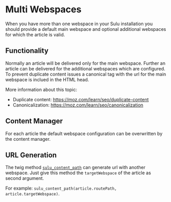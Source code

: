 # Multi Webspaces

When you have more than one webspace in your Sulu installation you should provide a default main webspace and optional additional webspaces for which the article is valid.

## Functionality

Normally an article will be delivered only for the main webspace. Further an article can be delivered for
the additional webspaces which are configured. To prevent duplicate content issues a canonical tag with the
url for the main webspace is inclued in the HTML head.

More information about this topic:
* Duplicate content: https://moz.com/learn/seo/duplicate-content
* Canonicalization: https://moz.com/learn/seo/canonicalization

## Content Manager

For each article the default webspace configuration can be overwritten by the content manager.

## URL Generation

The twig method [`sulu_content_path`](http://docs.sulu.io/en/latest/reference/twig-extensions/functions/sulu_content_path.html) can generate url with another webspace. 
Just give this method the `targetWebspace` of the article as second argument.

For example: `sulu_content_path(article.routePath, article.targetWebspace)`.
